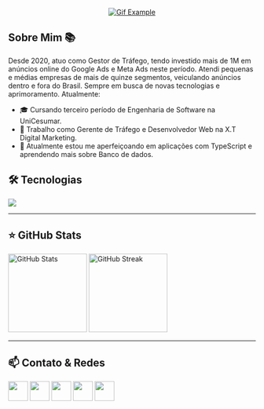 <p align="center">
  <a href="https://camo.githubusercontent.com/b3ce8fcb16b1cd0ac29fd3772d599bc62587f919aeb0e00e88344ebfd54b569c/68747470733a2f2f692e696d6775722e636f6d2f4136625747466c2e676966">
    <img src="https://camo.githubusercontent.com/b3ce8fcb16b1cd0ac29fd3772d599bc62587f919aeb0e00e88344ebfd54b569c/68747470733a2f2f692e696d6775722e636f6d2f4136625747466c2e676966" alt="Gif Example">
  </a>
</p>

## Sobre Mim 📚

[](https://github.com/Icarolordes-dev/Icarolordes-dev#sobre-mim-)

Desde 2020, atuo como Gestor de Tráfego, tendo investido mais de 1M em anúncios online do Google Ads e Meta Ads neste período. Atendi pequenas e médias empresas de mais de quinze segmentos, veiculando anúncios dentro e fora do Brasil. Sempre em busca de novas tecnologias e aprimoramento. Atualmente:

- 🎓 Cursando terceiro período de Engenharia de Software na UniCesumar.
- 💼 Trabalho como Gerente de Tráfego e Desenvolvedor Web na X.T Digital Marketing.
- 🌱 Atualmente estou me aperfeiçoando em aplicações com TypeScript e aprendendo mais sobre Banco de dados.


## 🛠️ Tecnologias  
<p align="left">
  <img src="https://skillicons.dev/icons?i=js,react,html,css,nodejs,typescript,git,github,docker,postgres,mongodb,linux,vscode,figma&theme=light" />
</p>

---

## ⭐ GitHub Stats  
<div align="left">
<img height="160" src="https://github-readme-stats.vercel.app/api?username=Icarolordes-dev&show_icons=true&theme=dracula&hide_border=true&border_radius=12" alt="GitHub Stats"/>  
<img height="160" src="https://github-readme-streak-stats.herokuapp.com/?user=Icarolordes-dev&theme=dracula&hide_border=true&border_radius=12" alt="GitHub Streak"/>  
</div>

---
## 📫 Contato & Redes  
<p align="left">
  <a href="mailto:icarollordes@gmail.com"><img src="https://skillicons.dev/icons?i=gmail&theme=light" width="40"/></a>
  <a href="https://linkedin.com/in/icarolordes"><img src="https://skillicons.dev/icons?i=linkedin&theme=light" width="40"/></a>
  <a href="https://wa.me/55XXXXXXXXXXX"><img src="https://img.icons8.com/color/40/whatsapp.png" width="40"/></a>
  <a href="https://facebook.com/icarolordes"><img src="https://img.icons8.com/color/40/facebook-new.png" width="40"/></a>
  <a href="https://instagram.com/icarolordes"><img src="https://img.icons8.com/color/40/instagram-new.png" width="40"/></a>
</p>

</div>
